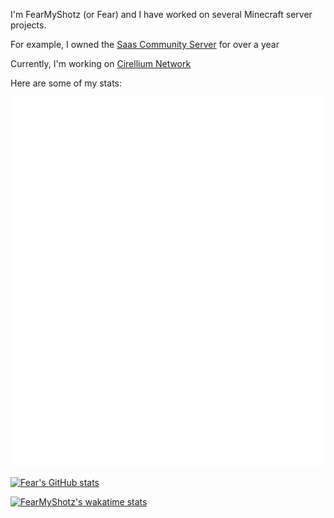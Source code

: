 I'm FearMyShotz (or Fear) and I have worked on several Minecraft server projects.

For example, I owned the [Saas Community Server](https://github.com/Saas-Community-Server) for over a year

Currently, I'm working on [Cirellium Network](https://github.com/Cirellium)

Here are some of my stats:

![](https://github.com/FearMyShotz/FearMyShotz/blob/master/generated/overview.svg)
![](https://github.com/FearMyShotz/FearMyShotz/blob/master/generated/languages.svg)

[![Fear's GitHub stats](https://github-readme-stats.vercel.app/api?username=FearMyShotz&show_icons=true&theme=transparent)](https://github.com/anuraghazra/github-readme-stats)


[![FearMyShotz's wakatime stats](https://github-readme-stats.vercel.app/api/wakatime?username=FearMyShotz)](https://github.com/anuraghazra/github-readme-stats)
